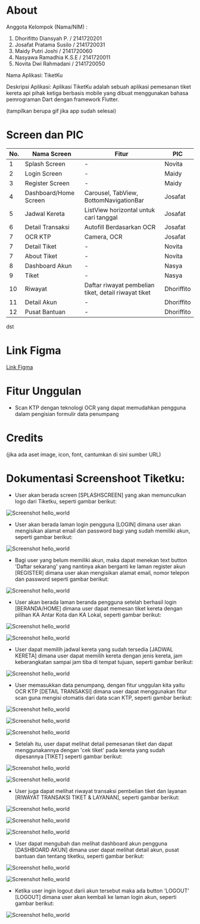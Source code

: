 # About

Anggota Kelompok (Nama/NIM) :

1. Dhorifitto Diansyah P. / 2141720201
2. Josafat Pratama Susilo / 2141720031
3. Maidy Putri Joshi      / 2141720060
4. Nasyawa Ramadhia K.S.E / 2141720011
5. Novita Dwi Rahmadani   / 2141720050

Nama Aplikasi: TiketKu

Deskripsi Aplikasi:
Aplikasi TiketKu adalah sebuah aplikasi pemesanan tiket kereta api pihak ketiga berbasis mobile yang dibuat menggunakan bahasa pemrograman Dart dengan framework Flutter.

(tampilkan berupa gif jika app sudah selesai)

# Screen dan PIC

| No. | Nama Screen | Fitur | PIC
|-----|-------------|-------|-----|
| 1 | Splash Screen        | -     | Novita |
| 2 | Login Screen         | -     | Maidy |
| 3 | Register Screen      | -     | Maidy |
| 4 | Dashboard/Home Screen         | Carousel, TabView, BottomNavigationBar | Josafat |
| 5 | Jadwal Kereta | ListView horizontal untuk cari tanggal | Josafat |
| 6 | Detail Transaksi | Autofill Berdasarkan OCR | Josafat |
| 7 | OCR KTP | Camera, OCR | Josafat |
| 7 | Detail Tiket | - | Novita |
| 7 | About Tiket | - | Novita |
| 8 | Dashboard Akun | - | Nasya |
| 9 | Tiket | - | Nasya |
| 10 | Riwayat | Daftar riwayat pembelian tiket, detail riwayat tiket  | Dhoriffito |
| 11 | Detail Akun | - | Dhoriffito |
| 12 | Pusat Bantuan | - | Dhoriffito |


dst


# Link Figma

[Link Figma](https://www.figma.com/file/9GjjCTbz8CVngw7S0I21sf/DHORIFFITO-DIANSYAH-PUTRA's-team-library?type=design&node-id=0%3A1&mode=design&t=cRNjatCPon3am4YQ-1)

# Fitur Unggulan

- Scan KTP dengan teknologi OCR yang dapat memudahkan pengguna dalam pengisian formulir data penumpang

# Credits

(jika ada aset image, icon, font, cantumkan di sini sumber URL)

# **Dokumentasi Screenshoot Tiketku:**
- User akan berada screen [SPLASHSCREEN] yang akan memunculkan logo dari Tiketku, seperti gambar berikut:

![Screenshot hello_world](docs/splash_screen.jpg)

- User akan berada laman login pengguna [LOGIN] dimana user akan mengisikan alamat email dan password bagi yang sudah memiliki akun, seperti gambar berikut:

![Screenshot hello_world](docs/login.jpg)

- Bagi user yang belum memiliki akun, maka dapat menekan text button 'Daftar sekarang' yang nantinya akan berganti ke laman register akun [REGISTER] dimana user akan mengisikan alamat email, nomor telepon dan password seperti gambar berikut:

![Screenshot hello_world](docs/register.jpg)

- User akan berada laman beranda pengguna setelah berhasil login [BERANDA/HOME] dimana user dapat memesan tiket kereta dengan pilihan KA Antar Kota dan KA Lokal, seperti gambar berikut:

![Screenshot hello_world](docs/home_1.jpg)

![Screenshot hello_world](docs/home_2.jpg)

- User dapat memilih jadwal kereta yang sudah tersedia [JADWAL KERETA] dimana user dapat memilih kereta dengan jenis kereta, jam keberangkatan sampai jam tiba di tempat tujuan, seperti gambar berikut:

![Screenshot hello_world](docs/jadwal_kereta.jpg)

- User memasukkan data penumpang, dengan fitur unggulan kita yaitu OCR KTP [DETAIL TRANSAKSI] dimana user dapat menggunakan fitur scan guna mengisi otomatis dari data scan KTP, seperti gambar berikut:

![Screenshot hello_world](docs/detail_tx.jpg)

![Screenshot hello_world](docs/detail_tx2.jpg)

![Screenshot hello_world](docs/scan_ktp.jpg)

- Setelah itu, user dapat melihat detail pemesanan tiket dan dapat menggunakannya dengan 'cek tiket' pada kereta yang sudah dipesannya [TIKET] seperti gambar berikut:

![Screenshot hello_world](docs/tiket.jpg)

![Screenshot hello_world](docs/tiket_2.jpg)

- User juga dapat melihat riwayat transaksi pembelian tiket dan layanan [RIWAYAT TRANSAKSI TIKET & LAYANAN], seperti gambar berikut:

![Screenshot hello_world](docs/riwayat_tx.jpg)

![Screenshot hello_world](docs/riwayat_layanan.jpg)

![Screenshot hello_world](docs/detail_riwayat_tx.jpg)

- User dapat mengubah dan melihat dashboard akun pengguna [DASHBOARD AKUN] dimana user dapat melihat detail akun, pusat bantuan dan tentang tiketku, seperti gambar berikut:

![Screenshot hello_world](docs/dashboard_akun.jpg)

![Screenshot hello_world](docs/tentang.jpg)

- Ketika user ingin logout darii akun tersebut maka ada button 'LOGOUT' [LOGOUT] dimana user akan kembali ke laman login akun, seperti gambar berikut:

![Screenshot hello_world](docs/login.jpg)
